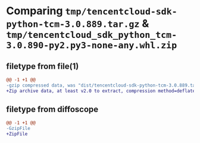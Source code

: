 # Comparing `tmp/tencentcloud-sdk-python-tcm-3.0.889.tar.gz` & `tmp/tencentcloud_sdk_python_tcm-3.0.890-py2.py3-none-any.whl.zip`

## filetype from file(1)

```diff
@@ -1 +1 @@
-gzip compressed data, was "dist/tencentcloud-sdk-python-tcm-3.0.889.tar", last modified: Thu May 11 03:15:38 2023, max compression
+Zip archive data, at least v2.0 to extract, compression method=deflate
```

## filetype from diffoscope

```diff
@@ -1 +1 @@
-GzipFile
+ZipFile
```

